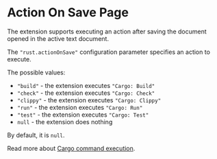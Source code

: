 # Action On Save Page

The extension supports executing an action after saving the document opened in the active text document.

The `"rust.actionOnSave"` configuration parameter specifies an action to execute.

The possible values:

* `"build"` - the extension executes `"Cargo: Build"`
* `"check"` - the extension executes `"Cargo: Check"`
* `"clippy"` - the extension executes `"Cargo: Clippy"`
* `"run"` - the extension executes `"Cargo: Run"`
* `"test"` - the extension executes `"Cargo: Test"`
* `null` - the extension does nothing

By default, it is `null`.

Read more about [Cargo command execution](cargo_command_execution.md).

